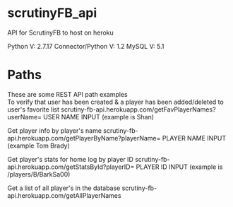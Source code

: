 # scrutinyFB_api
API for ScrutinyFB to host on heroku

Python V: 2.7.17
Connector/Python V: 1.2
MySQL V: 5.1


# Paths
These are some REST API path examples
<br/>
To verify that user has been created & a player has been added/deleted to user's favorite list
scrutiny-fb-api.herokuapp.com/getFavPlayerNames?userName= USER NAME INPUT (example is Shan)

Get player info by player's name
scrutiny-fb-api.herokuapp.com/getPlayerByName?playerName= PLAYER NAME INPUT (example Tom Brady)

Get player's stats for home log by player ID
scrutiny-fb-api.herokuapp.com/getStatsById?playerID= PLAYER ID INPUT (example is /players/B/BarkSa00)

Get a list of all player's in the database
scrutiny-fb-api.herokuapp.com/getAllPlayerNames 
